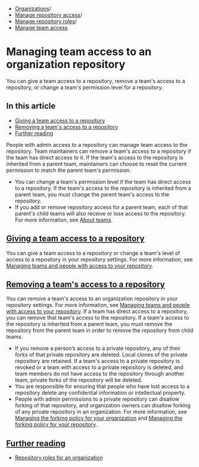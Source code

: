   * [Organizations](https://docs.github.com/en/organizations "Organizations")/
  * [Manage repository access](https://docs.github.com/en/organizations/managing-user-access-to-your-organizations-repositories "Manage repository access")/
  * [Manage repository roles](https://docs.github.com/en/organizations/managing-user-access-to-your-organizations-repositories/managing-repository-roles "Manage repository roles")/
  * [Manage team access](https://docs.github.com/en/organizations/managing-user-access-to-your-organizations-repositories/managing-repository-roles/managing-team-access-to-an-organization-repository "Manage team access")


# Managing team access to an organization repository
You can give a team access to a repository, remove a team's access to a repository, or change a team's permission level for a repository.
## In this article
  * [Giving a team access to a repository](https://docs.github.com/en/organizations/managing-user-access-to-your-organizations-repositories/managing-repository-roles/managing-team-access-to-an-organization-repository#giving-a-team-access-to-a-repository)
  * [Removing a team's access to a repository](https://docs.github.com/en/organizations/managing-user-access-to-your-organizations-repositories/managing-repository-roles/managing-team-access-to-an-organization-repository#removing-a-teams-access-to-a-repository)
  * [Further reading](https://docs.github.com/en/organizations/managing-user-access-to-your-organizations-repositories/managing-repository-roles/managing-team-access-to-an-organization-repository#further-reading)


People with admin access to a repository can manage team access to the repository. Team maintainers can remove a team's access to a repository if the team has direct access to it. If the team's access to the repository is inherited from a parent team, maintainers can choose to reset the current permission to match the parent team's permission.
  * You can change a team's permission level if the team has direct access to a repository. If the team's access to the repository is inherited from a parent team, you must change the parent team's access to the repository.
  * If you add or remove repository access for a parent team, each of that parent's child teams will also receive or lose access to the repository. For more information, see [About teams](https://docs.github.com/en/organizations/organizing-members-into-teams/about-teams).


## [Giving a team access to a repository](https://docs.github.com/en/organizations/managing-user-access-to-your-organizations-repositories/managing-repository-roles/managing-team-access-to-an-organization-repository#giving-a-team-access-to-a-repository)
You can give a team access to a repository or change a team's level of access to a repository in your repository settings. For more information, see [Managing teams and people with access to your repository](https://docs.github.com/en/repositories/managing-your-repositorys-settings-and-features/managing-repository-settings/managing-teams-and-people-with-access-to-your-repository#inviting-a-team-or-person).
## [Removing a team's access to a repository](https://docs.github.com/en/organizations/managing-user-access-to-your-organizations-repositories/managing-repository-roles/managing-team-access-to-an-organization-repository#removing-a-teams-access-to-a-repository)
You can remove a team's access to an organization repository in your repository settings. For more information, see [Managing teams and people with access to your repository](https://docs.github.com/en/repositories/managing-your-repositorys-settings-and-features/managing-repository-settings/managing-teams-and-people-with-access-to-your-repository#removing-access-for-a-team-or-person).
If a team has direct access to a repository, you can remove that team's access to the repository. If a team's access to the repository is inherited from a parent team, you must remove the repository from the parent team in order to remove the repository from child teams.
  * If you remove a person’s access to a private repository, any of their forks of that private repository are deleted. Local clones of the private repository are retained. If a team's access to a private repository is revoked or a team with access to a private repository is deleted, and team members do not have access to the repository through another team, private forks of the repository will be deleted.
  * You are responsible for ensuring that people who have lost access to a repository delete any confidential information or intellectual property.
  * People with admin permissions to a private repository can disallow forking of that repository, and organization owners can disallow forking of any private repository in an organization. For more information, see [Managing the forking policy for your organization](https://docs.github.com/en/organizations/managing-organization-settings/managing-the-forking-policy-for-your-organization) and [Managing the forking policy for your repository](https://docs.github.com/en/repositories/managing-your-repositorys-settings-and-features/managing-repository-settings/managing-the-forking-policy-for-your-repository).


## [Further reading](https://docs.github.com/en/organizations/managing-user-access-to-your-organizations-repositories/managing-repository-roles/managing-team-access-to-an-organization-repository#further-reading)
  * [Repository roles for an organization](https://docs.github.com/en/organizations/managing-user-access-to-your-organizations-repositories/managing-repository-roles/repository-roles-for-an-organization)


